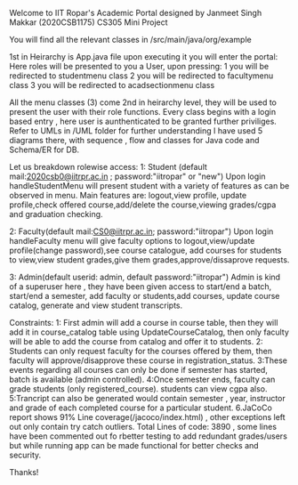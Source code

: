 Welcome to IIT Ropar's Academic Portal designed by Janmeet Singh Makkar (2020CSB1175)
CS305 Mini Project 

You will find all the relevant classes in /src/main/java/org/example

1st in Heirarchy is App.java file upon executing it you will enter the portal:
Here roles will be presented to you a User, upon pressing:
1 you will be redirected to studentmenu class
2 you will be redirected to facultymenu class
3 you will be redirected to acadsectionmenu class

All the menu classes (3) come 2nd in heirarchy level, they will be used to present the user with their role functions.
Every class begins with a login based entry , here user is aunthenticated to be granted further priviliges.
Refer to UMLs in /UML folder for further understanding I have used 5 diagrams there, with sequence , flow and classes for Java code and Schema/ER for DB.

Let us breakdown rolewise access:
1: Student (default mail:2020csb0@iitrpr.ac.in ; password:"iitropar" or "new")
Upon login handleStudentMenu will present student with a variety of features as can be observed in menu.
Main features are: logout,view profile, update profile,check offered course,add/delete the course,viewing grades/cgpa and graduation checking.

2: Faculty(default mail:CS0@iitrpr.ac.in; password:"iitropar")
Upon login handleFaculty menu will give faculty options to logout,view/update profile(change password),see course catalogue,
add courses for students to view,view student grades,give them grades,approve/dissaprove requests.

3: Admin(default userid: admin, default password:"iitropar")
Admin is kind of a superuser here , they have been given access to start/end a batch, start/end a semester, add faculty or students,add courses, update course catalog, generate and view student transcripts.

Constraints:
1: First admin will add a course in course table, then they will add it in course_catalog table using UpdateCourseCatalog, then only faculty will be able to add the course from catalog and offer it to students.
2: Students can only request faculty for the courses offered by them, then faculty will approve/disapprove these course in registration_status.
3:These events regarding all courses can only be done if semester has started, batch is available (admin controlled).
4:Once semester ends, faculty can grade students (only registered_course). students can view cgpa also.
5:Trancript can also be generated would contain semester , year, instructor and grade of each completed course for a particular student.
6.JaCoCo report shows 91% Line coverage(/jacoco/index.html) , other exceptions left out only contain try catch outliers.
Total Lines of code: 3890 , some lines have been commented out fo rbetter testing to add redundant grades/users but while running app can be made functional for better checks and security.

Thanks!